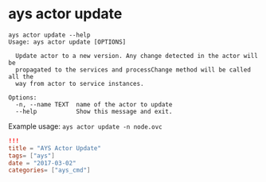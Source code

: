 # ays actor update

```shell
ays actor update --help
Usage: ays actor update [OPTIONS]

  Update actor to a new version. Any change detected in the actor will be
  propagated to the services and processChange method will be called all the
  way from actor to service instances.

Options:
  -n, --name TEXT  name of the actor to update
  --help           Show this message and exit.
```

Example usage:
`ays actor update -n node.ovc`

```toml
!!!
title = "AYS Actor Update"
tags= ["ays"]
date = "2017-03-02"
categories= ["ays_cmd"]
```
